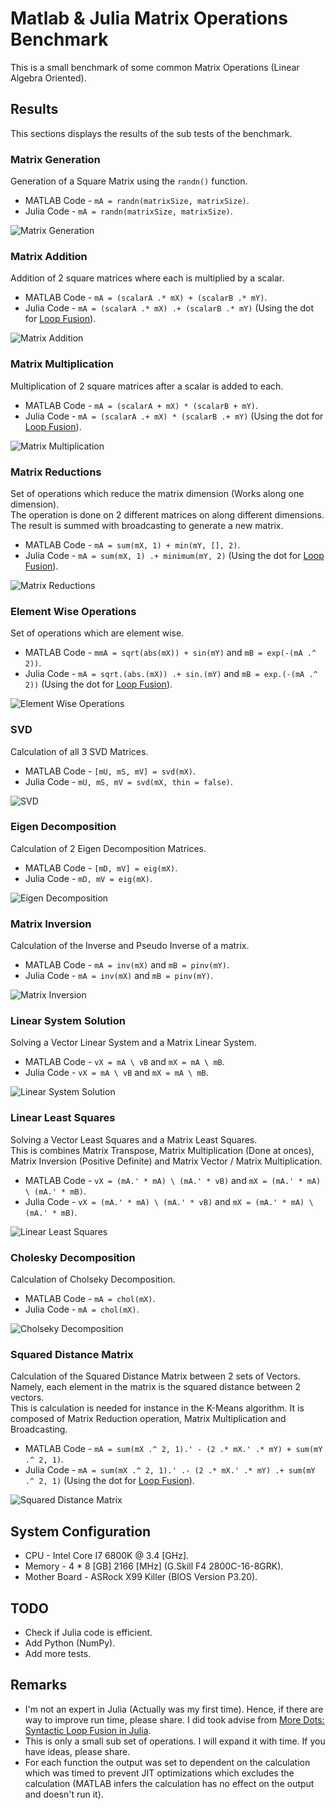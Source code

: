 # Matlab & Julia Matrix Operations Benchmark

This is a small benchmark of some common Matrix Operations (Linear Algebra Oriented).  

## Results
This sections displays the results of the sub tests of the benchmark.

### Matrix Generation

Generation of a Square Matrix using the `randn()` function.
 * MATLAB Code - `mA = randn(matrixSize, matrixSize)`.
 * Julia Code - `mA = randn(matrixSize, matrixSize)`. 

![Matrix Generation][01]

### Matrix Addition

Addition of 2 square matrices where each is multiplied by a scalar.  
 * MATLAB Code - `mA = (scalarA .* mX) + (scalarB .* mY)`.
 * Julia Code - `mA = (scalarA .* mX) .+ (scalarB .* mY)` (Using the dot for [Loop Fusion][20]).

![Matrix Addition][02]

### Matrix Multiplication

Multiplication of 2 square matrices after a scalar is added to each.  
 * MATLAB Code - `mA = (scalarA + mX) * (scalarB + mY)`.
 * Julia Code - `mA = (scalarA .+ mX) * (scalarB .+ mY)` (Using the dot for [Loop Fusion][20]).

![Matrix Multiplication][03]

### Matrix Reductions

Set of operations which reduce the matrix dimension (Works along one dimension).  
The operation is done on 2 different matrices on along different dimensions.  
The result is summed with broadcasting to generate a new matrix.

 * MATLAB Code - `mA = sum(mX, 1) + min(mY, [], 2)`.
 * Julia Code - `mA = sum(mX, 1) .+ minimum(mY, 2)` (Using the dot for [Loop Fusion][20]).

![Matrix Reductions][04]
 
### Element Wise Operations
Set of operations which are element wise.

 * MATLAB Code - `mmA = sqrt(abs(mX)) + sin(mY)` and `mB = exp(-(mA .^ 2))`.
 * Julia Code - `mA = sqrt.(abs.(mX)) .+ sin.(mY)` and `mB = exp.(-(mA .^ 2))` (Using the dot for [Loop Fusion][20]). 

![Element Wise Operations][05]

### SVD

Calculation of all 3 SVD Matrices.

 * MATLAB Code - `[mU, mS, mV] = svd(mX)`.
 * Julia Code - `mU, mS, mV = svd(mX, thin = false)`.

![SVD][06]

### Eigen Decomposition

Calculation of 2 Eigen Decomposition Matrices.

 * MATLAB Code - `[mD, mV] = eig(mX)`.
 * Julia Code - `mD, mV = eig(mX)`.

![Eigen Decomposition][07]

### Matrix Inversion

Calculation of the Inverse and Pseudo Inverse of a matrix.

 * MATLAB Code - `mA = inv(mX)` and `mB = pinv(mY)`.
 * Julia Code - `mA = inv(mX)` and `mB = pinv(mY)`.

![Matrix Inversion][08]

### Linear System Solution

Solving a Vector Linear System and a Matrix Linear System.

 * MATLAB Code - `vX = mA \ vB` and `mX = mA \ mB`.
 * Julia Code - `vX = mA \ vB` and `mX = mA \ mB`.

![Linear System Solution][09]

### Linear Least Squares

Solving a Vector Least Squares and a Matrix Least Squares.  
This is combines Matrix Transpose, Matrix Multiplication (Done at onces), Matrix Inversion (Positive Definite) and Matrix Vector / Matrix Multiplication.

 * MATLAB Code - `vX = (mA.' * mA) \ (mA.' * vB)` and `mX = (mA.' * mA) \ (mA.' * mB)`.
 * Julia Code - `vX = (mA.' * mA) \ (mA.' * vB)` and `mX = (mA.' * mA) \ (mA.' * mB)`.

![Linear Least Squares][10]

### Cholesky Decomposition

Calculation of Cholseky Decomposition.

 * MATLAB Code - `mA = chol(mX)`.
 * Julia Code - `mA = chol(mX)`.

![Cholseky Decomposition][11]

### Squared Distance Matrix

Calculation of the Squared Distance Matrix between 2 sets of Vectors.  
Namely, each element in the matrix is the squared distance between 2 vectors.  
This is calculation is needed for instance in the K-Means algorithm.
It is composed of Matrix Reduction operation, Matrix Multiplication and Broadcasting. 

 * MATLAB Code - `mA = sum(mX .^ 2, 1).' - (2 .* mX.' .* mY) + sum(mY .^ 2, 1)`.
 * Julia Code - `mA = sum(mX .^ 2, 1).' .- (2 .* mX.' .* mY) .+ sum(mY .^ 2, 1)` (Using the dot for [Loop Fusion][20]).

![Squared Distance Matrix][12]


## System Configuration
 * CPU - Intel Core I7 6800K @ 3.4 [GHz].
 * Memory - 4 * 8 [GB] 2166 [MHz] (G.Skill F4 2800C-16-8GRK).
 * Mother Board - ASRock X99 Killer (BIOS Version P3.20).

## TODO
 * Check if Julia code is efficient.
 * Add Python (NumPy).
 * Add more tests.

## Remarks
 * I'm not an expert in Julia (Actually was my first time). Hence, if there are way to improve run time, please share. I did took advise from [More Dots: Syntactic Loop Fusion in Julia][20].
 * This is only a small sub set of operations. I will expand it with time. If you have ideas, please share.
 * For each function the output was set to dependent on the calculation which was timed to prevent JIT optimizations which excludes the calculation (MATLAB infers the calculation has no effect on the output and doesn't run it).

 
  [01]: http://imgur.com/jQu6I7d.png
  [02]: http://imgur.com/c9tcpxe.png
  [03]: http://imgur.com/FhiMQuU.png
  [04]: http://imgur.com/d05Zw6r.png
  [05]: http://imgur.com/XRzgznb.png
  [06]: http://imgur.com/yq1F1u9.png
  [07]: http://imgur.com/WppCB1v.png
  [08]: http://imgur.com/WppCB1v.png
  [09]: http://imgur.com/XRzgznb.png
  [10]: http://imgur.com/yq1F1u9.png
  [11]: http://imgur.com/WppCB1v.png
  [12]: http://imgur.com/WppCB1v.png
  [20]: http://julialang.org/blog/2017/01/moredots
